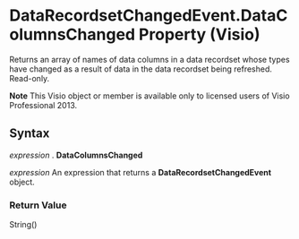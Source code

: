 
# DataRecordsetChangedEvent.DataColumnsChanged Property (Visio)

Returns an array of names of data columns in a data recordset whose types have changed as a result of data in the data recordset being refreshed. Read-only.


 **Note**  This Visio object or member is available only to licensed users of Visio Professional 2013.


## Syntax

 _expression_ . **DataColumnsChanged**

 _expression_ An expression that returns a **DataRecordsetChangedEvent** object.


### Return Value

String()

